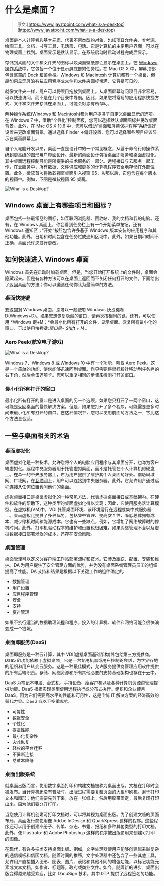 # 什么是桌面？

> 原文:[https://www.javatpoint.com/what-is-a-desktop](https://www.javatpoint.com/what-is-a-desktop)

桌面是个人计算机的基本元素，代表不同类型的对象，包括项目文件夹、参考源、绘图工具、文档、书写工具、电话簿、电话。它是计算机的主要用户界面，可以在物理桌面上找到。桌面显示是默认显示，在系统启动时启动过程完成后显示。

存储到桌面的文件和文件夹的图标以及桌面壁纸都会显示在桌面上。在 [Windows 操作系统](https://www.javatpoint.com/windows)中，它包括一个位于显示屏底部的任务栏。在 Mac OS X 中，屏幕顶部包含底部的 Dock 和菜单栏。Windows 和 Macintosh 计算机都有一个桌面，但是如果显示屏没有被应用程序或文件和文件夹图标填满，它将是可见的。

就像文件夹一样，用户可以将项目拖放到桌面上。从桌面屏幕访问项目非常容易，可以快速访问，而不是在几个目录中导航。因此，如果您将常用的应用程序快捷方式、文件和文件夹存储在桌面上，可能会对您有所帮助。

两种操作系统(Windows 和 Macintosh)都为用户提供了自定义桌面显示的选项。在 Windows 7 中，借助“个性化”控制面板，您可以选择默认桌面图标并更改桌面背景。此外，在 Mac OS X 10.6 中，您可以借助“桌面和屏幕保护程序”系统偏好设置来更改桌面背景。通过选择 Finder →偏好设置，您可以选择哪些项目应该显示在桌面屏幕上。

自个人电脑开发以来，桌面一直是设计中的一个常见概念，从基于命令行的操作系统到更高级的图形用户界面设计。最新的桌面设计包括桌面即服务和桌面虚拟化，其中桌面远程控制可能是所提供的技术服务的一部分。远程接口与云服务一起工作，在云服务中，所有数据、文件供应和更多的计算机程序安全地存储在外部位置。此外，微软首次将微软视窗桌面引入视窗 95，从那以后，它包含在每个版本的视窗中。例如，下图是微软视窗 95 桌面。

![What is a Desktop?](../Images/beef0a6f7b63ec6764fe753a0244cda2.png)

## Windows 桌面上有哪些项目和图标？

桌面包括一些最常见的图标，如互联网浏览器、回收站、我的文档和我的电脑。还有，在 Windows 桌面上，你会看到任务栏上有一个开始菜单按钮，还有 Windows 通知区；“开始”按钮包含许多基于 Windows 版本安装的应用程序和其他功能。此外，日期和时间包含在任务栏或通知区域中。此外，如果日期和时间不正确，桌面允许您进行更改。

## 如何快速进入 Windows 桌面

Windows 首先在启动时加载桌面。但是，当您开始打开系统上的文件时，桌面会隐藏起来。但是有各种方法可以在桌面上返回而不关闭任何打开的文件。下面给出了返回桌面的方法；你可以遵循任何你认为最简单的方法。

### 桌面快捷键

要返回到 Windows 桌面，您可以一起使用 Windows 快捷键和 D(Windows+D)。如果您想恢复隐藏的窗口，请再次按相同的键。还有，可以使用 *Windows 键+M；*会最小化所有打开的文件，显示桌面。恢复所有最小化的窗口，可以使用快捷键:*窗口键+ Shift + M* 。

### Aero Peek(航空电子游戏)

![What is a Desktop?](../Images/63ca7c184edd3366478367e0acc7341d.png)

Windows 7、Windows 8 或 Windows 10 中有一个功能，叫做 Aero Peek。这是一个简单的功能，使您能够迅速回到桌面。您只需要将鼠标指针移动到任务栏的右下角，然后单击选项卡。您可以重复相同的步骤来撤消打开的窗口。

### 最小化所有打开的窗口

最小化所有打开的窗口是进入桌面的另一个选项，如果您只打开了一两个窗口，这可能是返回桌面的最快解决方案。但是，如果您打开了多个程序，可能需要更多时间来最小化所有打开的窗口。在这种情况下，您可以使用前面的方法之一，它比这个方法更合适。

## 一些与桌面相关的术语

### 桌面虚拟化

桌面虚拟化是一种技术，允许您将个人的电脑应用程序与其桌面分开，也称为客户端虚拟化。远程中央服务器用于托管虚拟桌面，而不是托管在个人计算机的硬盘上。在单一的中央服务器上，它为用户提供了维护其个人桌面的好处。借助局域网、广域网，在[互联网](https://www.javatpoint.com/internet)上，用户可以连接到中央服务器。此外，它允许用户通过远程连接从任何位置访问他们的桌面。

虚拟桌面接口是桌面虚拟化的一种常见方法，代表虚拟桌面接口或基础架构。在硬件和软件的帮助下，这种类型的桌面虚拟化得以实现；因此，它使用服务器计算模型。在虚拟机(VM)中，VDI 托管桌面环境，该环境运行在远程或集中式服务器上。桌面虚拟化提供了多种优势，包括集中管理、提高安全性、降低总体拥有成本、减少停机时间和能源成本。它也有一些缺点，例如，它增加了网络故障时的停机时间。此外，打印机驱动程序的维护和设置也很困难，如果网络管理不当以及虚拟数据接口部署涉及的成本，还存在安全风险。

### 桌面管理

桌面管理可以定义为客户端工作站部署流程和技术。它涉及跟踪、配置、安装和维护。DA 为用户提供了安全管理方面的优势，并为没有桌面系统管理员员工的组织提高了性能。DA 支持和结果是根据以下关键工作站组件确定的:

*   数据管理
*   用户设置
*   应用程序管理
*   安全
*   支持
*   资产管理

如果不执行适当的数据助理流程和程序，投入的计算机、软件和网络可能会很快演变成一个钱坑。

### 桌面即服务(DaaS)

桌面即服务是一种云计算，其中 VDI(虚拟桌面基础架构)外包给第三方提供商。DaaS 的功能依赖于虚拟桌面，它是一台专用机器或用户控制的会话，为世界各地的组织和用户转变云服务。这是一种最佳模式，允许服务提供商管理应用软件提供的所有后端职责。存储、网络资源和所有其他必要的支持基础架构也存在于云中。

DaaS 为笔记本电脑、台式机、手持设备、瘦客户机以及各种计算机资源的管理提供功能。DaaS 根据实现类型使用远程执行或分布式执行。组织和企业使用 DaaS，因为它们需要高水平的性能和可用性，这是传统 IT 解决方案的经济高效的替代方案。DaaS 有以下多重优势:

*   可靠性
*   数据安全
*   个性化
*   提高性能
*   最小化复杂性
*   灾难恢复
*   轻松的平台迁移
*   不间断连接
*   总成本降低

### 桌面出版系统

就桌面出版而言，使用数字桌面打印和构建文档被称为桌面出版。文档在打印时会被发布。当计算机还没有普及时，出版过程需要复制页面的大型印刷机。用于打印文本和图形；他们需要先剪下来，放在一张纸上，然后用胶带固定，最后复印打印出来。因为他们要分开打印。

当您使用计算机创建可打印文档时，可以将其视为桌面出版。为了创建文档的页面布局，桌面发行商使用像 Adobe InDesign 和 QuarkXpress 这样的程序。这些程序还可以用于创建小册子、传单、杂志、书籍、报纸和多种其他类型的打印文档。此外，像 Illustrator 和 Adobe Photoshop 这样的程序被出版商用来创建可打印的图像。

在现代，有许多技术支持桌面出版。例如，文字处理器使用户能够创建越来越复杂的通信模板和信函文档。随着时间的推移，文字处理器中还包含了一些其他工具，允许用户直接插入图形、图表、图片、表格和其他不同的增强功能，以标记功能元素或文本文档，如作者、标题等。政府或商业文件。如今，随着新的进步，桌面出版变得越来越受欢迎，比如 DocuSign 技术，其中 DTP 提供了远程签名的功能。

* * *